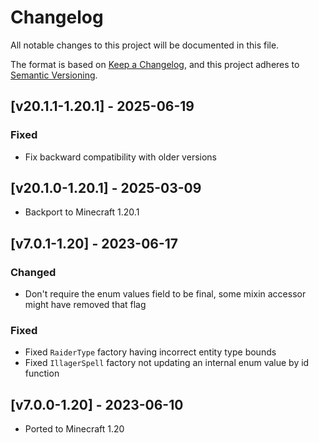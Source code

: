 # Changelog
All notable changes to this project will be documented in this file.

The format is based on [Keep a Changelog](https://keepachangelog.com/en/1.0.0/),
and this project adheres to [Semantic Versioning](https://semver.org/spec/v2.0.0.html).

## [v20.1.1-1.20.1] - 2025-06-19
### Fixed
- Fix backward compatibility with older versions

## [v20.1.0-1.20.1] - 2025-03-09
- Backport to Minecraft 1.20.1

## [v7.0.1-1.20] - 2023-06-17
### Changed
- Don't require the enum values field to be final, some mixin accessor might have removed that flag
### Fixed
- Fixed `RaiderType` factory having incorrect entity type bounds
- Fixed `IllagerSpell` factory not updating an internal enum value by id function

## [v7.0.0-1.20] - 2023-06-10
- Ported to Minecraft 1.20
